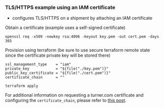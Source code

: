 ### TLS/HTTPS example using an IAM certificate

- configures TLS/HTTPS on a shipment by attaching an IAM certificate

Obtain a certificate (example uses a self-signed certificate)

```
openssl req -x509 -newkey rsa:4096 -keyout key.pem -out cert.pem -days 365
```

Provision using terraform (be sure to use secure terraform remote state since the certificate private key will be stored there)

```
ssl_management_type    = "iam"
private_key            = "${file("./key.pem")}"
public_key_certificate = "${file("./cert.pem")}"
certificate_chain      = ""
```

```
terraform apply
```

For additional information on requesting a turner.com certificate and configuring the `certificate_chain`, please refer to [this post](http://blog.harbor.inturner.io/articles/shipment-ssl-howto/).